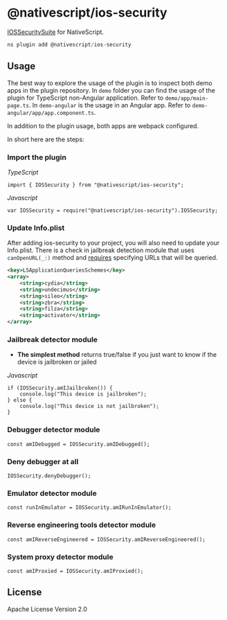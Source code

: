 # @nativescript/ios-security

[IOSSecuritySuite](https://github.com/securing/IOSSecuritySuite) for NativeScript.

```javascript
ns plugin add @nativescript/ios-security
```

## Usage

The best way to explore the usage of the plugin is to inspect both demo apps in the plugin repository. 
In `demo` folder you can find the usage of the plugin for TypeScript non-Angular application. Refer to `demo/app/main-page.ts`.
In `demo-angular` is the usage in an Angular app. Refer to `demo-angular/app/app.component.ts`.

In addition to the plugin usage, both apps are webpack configured.

In short here are the steps:

### Import the plugin

*TypeScript*
``` 
import { IOSSecurity } from "@nativescript/ios-security";
```

*Javascript*
``` 
var IOSSecurity = require("@nativescript/ios-security").IOSSecurity;
```

### Update Info.plist

After adding ios-security to your project, you will also need to update your Info.plist. There is a check in jailbreak detection module that uses ```canOpenURL(_:)``` method and [requires](https://developer.apple.com/documentation/uikit/uiapplication/1622952-canopenurl) specifying URLs that will be queried.

```xml
<key>LSApplicationQueriesSchemes</key>
<array>
    <string>cydia</string>
    <string>undecimus</string>
    <string>sileo</string>
    <string>zbra</string>
    <string>filza</string>
    <string>activator</string>
</array>
```

### Jailbreak detector module

* **The simplest method** returns true/false if you just want to know if the device is jailbroken or jailed

*Javascript*
```
if (IOSSecurity.amIJailbroken()) {
	console.log("This device is jailbroken");
} else {
	console.log("This device is not jailbroken");
}
```

### Debugger detector module
```
const amIDebugged = IOSSecurity.amIDebugged();
```

### Deny debugger at all
```
IOSSecurity.denyDebugger();
```

### Emulator detector module
```
const runInEmulator = IOSSecurity.amIRunInEmulator();
```

### Reverse engineering tools detector module
```
const amIReverseEngineered = IOSSecurity.amIReverseEngineered();
```

### System proxy detector module
```
const amIProxied = IOSSecurity.amIProxied();
```

## License

Apache License Version 2.0
